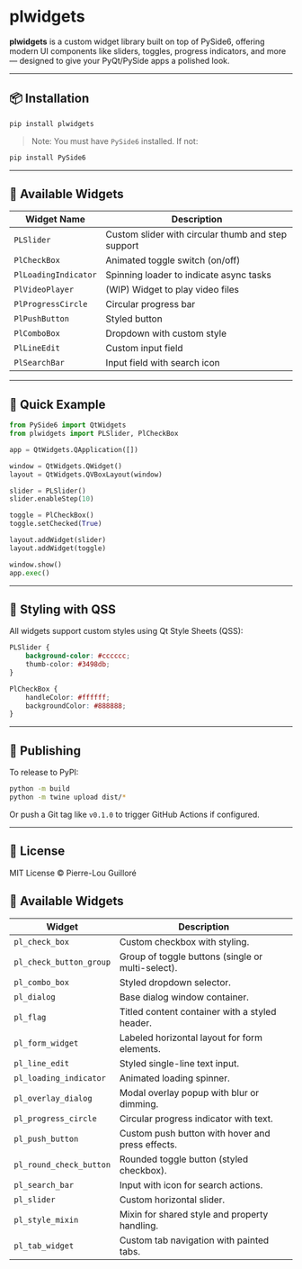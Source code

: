 # plwidgets

**plwidgets** is a custom widget library built on top of PySide6, offering modern UI components like sliders, toggles, progress indicators, and more — designed to give your PyQt/PySide apps a polished look.

---

## 📦 Installation

```bash
pip install plwidgets
```

> Note: You must have `PySide6` installed. If not:

```bash
pip install PySide6
```

---

## 🧩 Available Widgets

| Widget Name         | Description                                 |
|---------------------|---------------------------------------------|
| `PLSlider`          | Custom slider with circular thumb and step support |
| `PlCheckBox`        | Animated toggle switch (on/off)             |
| `PlLoadingIndicator`| Spinning loader to indicate async tasks     |
| `PlVideoPlayer`     | (WIP) Widget to play video files            |
| `PlProgressCircle`  | Circular progress bar                       |
| `PlPushButton`      | Styled button                               |
| `PlComboBox`        | Dropdown with custom style                  |
| `PlLineEdit`        | Custom input field                          |
| `PlSearchBar`       | Input field with search icon                |

---

## 🧪 Quick Example

```python
from PySide6 import QtWidgets
from plwidgets import PLSlider, PlCheckBox

app = QtWidgets.QApplication([])

window = QtWidgets.QWidget()
layout = QtWidgets.QVBoxLayout(window)

slider = PLSlider()
slider.enableStep(10)

toggle = PlCheckBox()
toggle.setChecked(True)

layout.addWidget(slider)
layout.addWidget(toggle)

window.show()
app.exec()
```

---

## 🎨 Styling with QSS

All widgets support custom styles using Qt Style Sheets (QSS):

```css
PLSlider {
    background-color: #cccccc;
    thumb-color: #3498db;
}

PlCheckBox {
    handleColor: #ffffff;
    backgroundColor: #888888;
}
```

---

## 🚀 Publishing

To release to PyPI:

```bash
python -m build
python -m twine upload dist/*
```

Or push a Git tag like `v0.1.0` to trigger GitHub Actions if configured.

---

## 📄 License

MIT License © Pierre-Lou Guilloré

## 🧩 Available Widgets

| Widget | Description |
|--------|-------------|
| `pl_check_box` | Custom checkbox with styling. |
| `pl_check_button_group` | Group of toggle buttons (single or multi-select). |
| `pl_combo_box` | Styled dropdown selector. |
| `pl_dialog` | Base dialog window container. |
| `pl_flag` | Titled content container with a styled header. |
| `pl_form_widget` | Labeled horizontal layout for form elements. |
| `pl_line_edit` | Styled single-line text input. |
| `pl_loading_indicator` | Animated loading spinner. |
| `pl_overlay_dialog` | Modal overlay popup with blur or dimming. |
| `pl_progress_circle` | Circular progress indicator with text. |
| `pl_push_button` | Custom push button with hover and press effects. |
| `pl_round_check_button` | Rounded toggle button (styled checkbox). |
| `pl_search_bar` | Input with icon for search actions. |
| `pl_slider` | Custom horizontal slider. |
| `pl_style_mixin` | Mixin for shared style and property handling. |
| `pl_tab_widget` | Custom tab navigation with painted tabs. |

